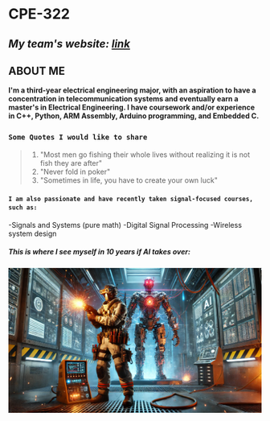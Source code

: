# CPE-322 
*My team's website: [link](https://sites.google.com/d/19-UKA6UdKJS0M1EZrxDztxnXltn6brga/p/1WYw0E_OX3hU-jfkfSXjBH1lRJ2LiBHTx/edit)*
---
## ABOUT ME
**I'm a third-year electrical engineering major, with an aspiration to have a concentration in telecommunication systems and eventually earn a master's in Electrical Engineering. 
I have coursework and/or experience in C++, Python, ARM Assembly, Arduino programming, and Embedded C.**
### `Some Quotes I would like to share`
> 1. "Most men go fishing their whole lives without realizing it is not fish they are after"
> 2. "Never fold in poker"
> 3. "Sometimes in life, you have to create your own luck"
#### `I am also passionate and have recently taken signal-focused courses, such as:`
-Signals and Systems (pure math)
-Digital Signal Processing
-Wireless system design
##### This is where I see myself in 10 years if AI takes over: 
![Electrical Engineer Fighting AI](https://raw.githubusercontent.com/Andrej084/CPE-322/main/AIEE.webp)


